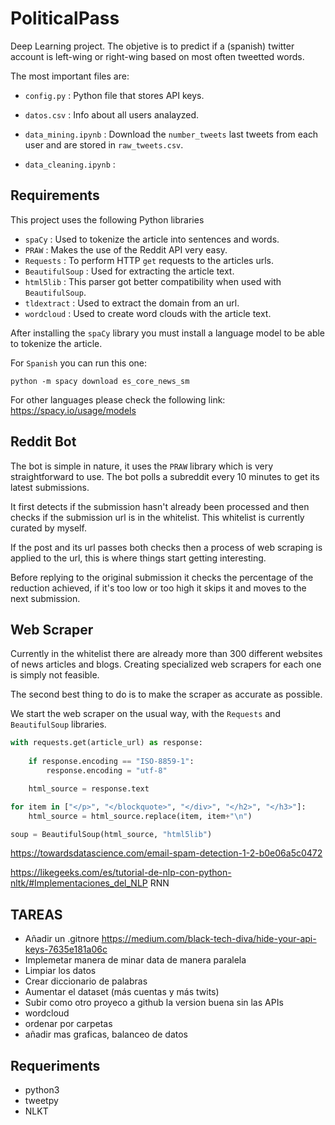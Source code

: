 # PoliticalPass

Deep Learning project. The objetive is to predict if a (spanish) twitter account is left-wing or right-wing based on most often tweetted words.

The most important files are:

* `config.py` : Python file that stores API keys.

* `datos.csv` : Info about all users analayzed.

* `data_mining.ipynb` : Download the `number_tweets` last tweets from each user and are stored in `raw_tweets.csv`.  

* `data_cleaning.ipynb` : 

## Requirements

This project uses the following Python libraries

* `spaCy` : Used to tokenize the article into sentences and words.
* `PRAW` : Makes the use of the Reddit API very easy.
* `Requests` : To perform HTTP `get` requests to the articles urls.
* `BeautifulSoup` : Used for extracting the article text.
* `html5lib` : This parser got better compatibility when used with `BeautifulSoup`.
* `tldextract` : Used to extract the domain from an url.
* `wordcloud` : Used to create word clouds with the article text.

After installing the `spaCy` library you must install a language model to be able to tokenize the article.

For `Spanish` you can run this one:

`python -m spacy download es_core_news_sm`

For other languages please check the following link: https://spacy.io/usage/models

## Reddit Bot

The bot is simple in nature, it uses the `PRAW` library which is very straightforward to use. The bot polls a subreddit every 10 minutes to get its latest submissions.

It first detects if the submission hasn't already been processed and then checks if the submission url is in the whitelist. This whitelist is currently curated by myself.

If the post and its url passes both checks then a process of web scraping is applied to the url, this is where things start getting interesting.

Before replying to the original submission it checks the percentage of the reduction achieved, if it's too low or too high it skips it and moves to the next submission.

## Web Scraper

Currently in the whitelist there are already more than 300 different websites of news articles and blogs. Creating specialized web scrapers for each one is simply not feasible.

The second best thing to do is to make the scraper as accurate as possible.

We start the web scraper on the usual way, with the `Requests` and `BeautifulSoup` libraries.

```python
with requests.get(article_url) as response:
    
    if response.encoding == "ISO-8859-1":
        response.encoding = "utf-8"

    html_source = response.text

for item in ["</p>", "</blockquote>", "</div>", "</h2>", "</h3>"]:
    html_source = html_source.replace(item, item+"\n")

soup = BeautifulSoup(html_source, "html5lib")
```






https://towardsdatascience.com/email-spam-detection-1-2-b0e06a5c0472

https://likegeeks.com/es/tutorial-de-nlp-con-python-nltk/#Implementaciones_del_NLP
RNN

## TAREAS
 * Añadir un .gitnore https://medium.com/black-tech-diva/hide-your-api-keys-7635e181a06c
 * Implemetar manera de minar data de manera paralela
 * Limpiar los datos
 * Crear diccionario de palabras
 * Aumentar el dataset (más cuentas y más twits)
 * Subir como otro proyeco a github la version buena sin las APIs
 * wordcloud
 * ordenar por carpetas
 * añadir mas graficas, balanceo de datos

## Requeriments
 * python3
 * tweetpy
 * NLKT
